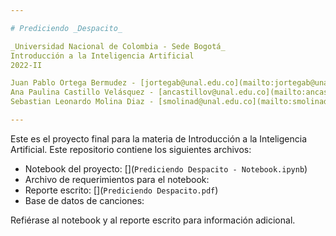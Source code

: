 ```yaml
---

# Prediciendo _Despacito_

_Universidad Nacional de Colombia - Sede Bogotá_  
Introducción a la Inteligencia Artificial  
2022-II

Juan Pablo Ortega Bermudez - [jortegab@unal.edu.co](mailto:jortegab@unal.edu.co)  
Ana Paulina Castillo Velásquez - [ancastillov@unal.edu.co](mailto:ancastillov@unal.edu.co)   
Sebastian Leonardo Molina Diaz - [smolinad@unal.edu.co](mailto:smolinad@unal.edu.co)   

---
```


Este es el proyecto final para la materia de Introducción a la Inteligencia Artificial. Este repositorio contiene los siguientes archivos:
 - Notebook del proyecto: [](`Prediciendo Despacito - Notebook.ipynb`)
 - Archivo de requerimientos para el notebook: [](`requirements.txt`)
 - Reporte escrito: [](`Prediciendo Despacito.pdf`)
 - Base de datos de canciones: [](`spotify_songs.csv`)
 
 Refiérase al notebook y al reporte escrito para información adicional.
